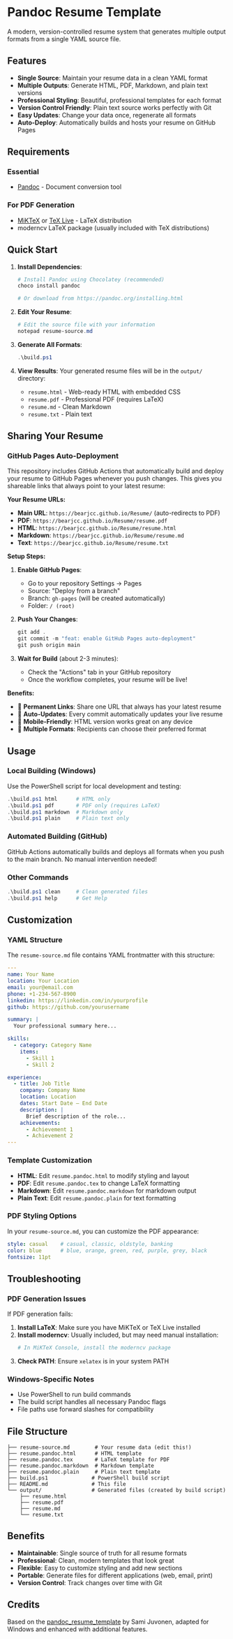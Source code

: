 # Pandoc Resume Template

A modern, version-controlled resume system that generates multiple output formats from a single YAML source file.

## Features

- **Single Source**: Maintain your resume data in a clean YAML format
- **Multiple Outputs**: Generate HTML, PDF, Markdown, and plain text versions
- **Professional Styling**: Beautiful, professional templates for each format
- **Version Control Friendly**: Plain text source works perfectly with Git
- **Easy Updates**: Change your data once, regenerate all formats
- **Auto-Deploy**: Automatically builds and hosts your resume on GitHub Pages

## Requirements

### Essential
- [Pandoc](https://pandoc.org/installing.html) - Document conversion tool

### For PDF Generation
- [MiKTeX](https://miktex.org/) or [TeX Live](https://www.tug.org/texlive/) - LaTeX distribution
- moderncv LaTeX package (usually included with TeX distributions)

## Quick Start

1. **Install Dependencies**:
   ```powershell
   # Install Pandoc using Chocolatey (recommended)
   choco install pandoc

   # Or download from https://pandoc.org/installing.html
   ```

2. **Edit Your Resume**:
   ```powershell
   # Edit the source file with your information
   notepad resume-source.md
   ```

3. **Generate All Formats**:
   ```powershell
   .\build.ps1
   ```

4. **View Results**:
   Your generated resume files will be in the `output/` directory:
   - `resume.html` - Web-ready HTML with embedded CSS
   - `resume.pdf` - Professional PDF (requires LaTeX)
   - `resume.md` - Clean Markdown
   - `resume.txt` - Plain text

## Sharing Your Resume

### GitHub Pages Auto-Deployment

This repository includes GitHub Actions that automatically build and deploy your resume to GitHub Pages whenever you push changes. This gives you shareable links that always point to your latest resume:

**Your Resume URLs:**
- **Main URL**: `https://bearjcc.github.io/Resume/` (auto-redirects to PDF)
- **PDF**: `https://bearjcc.github.io/Resume/resume.pdf`
- **HTML**: `https://bearjcc.github.io/Resume/resume.html`
- **Markdown**: `https://bearjcc.github.io/Resume/resume.md`
- **Text**: `https://bearjcc.github.io/Resume/resume.txt`

**Setup Steps:**
1. **Enable GitHub Pages**:
   - Go to your repository Settings → Pages
   - Source: "Deploy from a branch"
   - Branch: `gh-pages` (will be created automatically)
   - Folder: `/ (root)`

2. **Push Your Changes**:
   ```powershell
   git add .
   git commit -m "feat: enable GitHub Pages auto-deployment"
   git push origin main
   ```

3. **Wait for Build** (about 2-3 minutes):
   - Check the "Actions" tab in your GitHub repository
   - Once the workflow completes, your resume will be live!

**Benefits:**
- 🔗 **Permanent Links**: Share one URL that always has your latest resume
- 🚀 **Auto-Updates**: Every commit automatically updates your live resume
- 📱 **Mobile-Friendly**: HTML version works great on any device
- 📄 **Multiple Formats**: Recipients can choose their preferred format

## Usage

### Local Building (Windows)
Use the PowerShell script for local development and testing:

```powershell
.\build.ps1 html      # HTML only
.\build.ps1 pdf       # PDF only (requires LaTeX)
.\build.ps1 markdown  # Markdown only
.\build.ps1 plain     # Plain text only
```

### Automated Building (GitHub)
GitHub Actions automatically builds and deploys all formats when you push to the main branch. No manual intervention needed!

### Other Commands

```powershell
.\build.ps1 clean     # Clean generated files
.\build.ps1 help      # Get Help
```

## Customization

### YAML Structure
The `resume-source.md` file contains YAML frontmatter with this structure:

```yaml
---
name: Your Name
location: Your Location
email: your@email.com
phone: +1-234-567-8900
linkedin: https://linkedin.com/in/yourprofile
github: https://github.com/yourusername

summary: |
  Your professional summary here...

skills:
  - category: Category Name
    items:
      - Skill 1
      - Skill 2

experience:
  - title: Job Title
    company: Company Name
    location: Location
    dates: Start Date – End Date
    description: |
      Brief description of the role...
    achievements:
      - Achievement 1
      - Achievement 2
---
```

### Template Customization
- **HTML**: Edit `resume.pandoc.html` to modify styling and layout
- **PDF**: Edit `resume.pandoc.tex` to change LaTeX formatting
- **Markdown**: Edit `resume.pandoc.markdown` for markdown output
- **Plain Text**: Edit `resume.pandoc.plain` for text formatting

### PDF Styling Options
In your `resume-source.md`, you can customize the PDF appearance:

```yaml
style: casual    # casual, classic, oldstyle, banking
color: blue      # blue, orange, green, red, purple, grey, black
fontsize: 11pt
```

## Troubleshooting

### PDF Generation Issues
If PDF generation fails:

1. **Install LaTeX**: Make sure you have MiKTeX or TeX Live installed
2. **Install moderncv**: Usually included, but may need manual installation:
   ```powershell
   # In MiKTeX Console, install the moderncv package
   ```
3. **Check PATH**: Ensure `xelatex` is in your system PATH

### Windows-Specific Notes
- Use PowerShell to run build commands
- The build script handles all necessary Pandoc flags
- File paths use forward slashes for compatibility

## File Structure

```
├── resume-source.md        # Your resume data (edit this!)
├── resume.pandoc.html      # HTML template
├── resume.pandoc.tex       # LaTeX template for PDF
├── resume.pandoc.markdown  # Markdown template
├── resume.pandoc.plain     # Plain text template
├── build.ps1              # PowerShell build script
├── README.md              # This file
└── output/                # Generated files (created by build script)
    ├── resume.html
    ├── resume.pdf
    ├── resume.md
    └── resume.txt
```

## Benefits

- **Maintainable**: Single source of truth for all resume formats
- **Professional**: Clean, modern templates that look great
- **Flexible**: Easy to customize styling and add new sections
- **Portable**: Generate files for different applications (web, email, print)
- **Version Control**: Track changes over time with Git

## Credits

Based on the [pandoc_resume_template](https://github.com/samijuvonen/pandoc_resume_template) by Sami Juvonen, adapted for Windows and enhanced with additional features. 